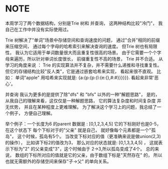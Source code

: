 # NOTE
本周学习了两个数据结构，分别是Trie 树和 并查询， 这两种结构比较"冷门"， 我自己在工作中并没有实际使用过。

Trie 树解决了"单词"场景中存储空间和查询速度的问题， 通过"合并"相同的前缀来压缩空间， 通过每个字母的哈希索引来解决查询的速度。
但Trie 树也有局限性， 我认为它适用于单词数量很大而且重复性很高的场景。 由于它需要一个个字母来遍历，所以针对单词长度很长， 前缀重复性不高的场景，
Trie 并不合适。 
从学习的角度来说 ： Trie 的实现算法并不复杂，并不需要什么递推和寻找重复性。 但它的存储结构比较"反人类"，它是通过嵌套哈希来实现， 看起来很不直观。
比如： 单词"apple" 用哈希来实现就是:  {a:{p:{p:{l:{e:{},#:#}}}}}}. 看起来非常'恶心'。

并查询 我认为更多的是提供了除"dfs" 和 "bfs" 以外的一种"解题思路"， 是的， 从我自己的理解来看，这仅仅是一种解题思路， 它的算法复杂度和时间复杂度
并无优势， 并且在某种程度上更难理解。 为了解决这个学习上的问题，我总结了一个例子， 方便自己理解。

举个例子：一个长度为6 的parent 数据是 : [0,1,2,3,4,5] 
        它的下标刚好也是0-5， 在这个状态下 每个下标对于的"父亲" 就是自己， 就好像每个元素都是一个"孤岛"， 这个时候，孤岛有5个。
        当改变下标对应的值（更准确来说是做union(2,3)的操作）， 比如讲下标2的值改为3， 那么对应的状态就是:  [0,1,3,3,4,5] ， 
        这就表示下标为"2" 的父亲变成"3"，这个时候由于 2->3,所以孤岛变成了4个。 
        总的来说， 数组的下标所对应的值就是它的父亲，由于数组下标是"天然存在" 的， 所以也就无需额外的存储空间来保存"子->父" 的单向关系。


  

